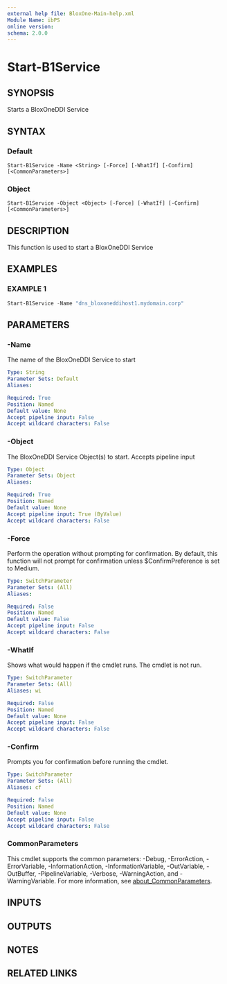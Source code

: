 ```yaml
---
external help file: BloxOne-Main-help.xml
Module Name: ibPS
online version:
schema: 2.0.0
---
```


# Start-B1Service

## SYNOPSIS
Starts a BloxOneDDI Service

## SYNTAX

### Default
```
Start-B1Service -Name <String> [-Force] [-WhatIf] [-Confirm] [<CommonParameters>]
```

### Object
```
Start-B1Service -Object <Object> [-Force] [-WhatIf] [-Confirm] [<CommonParameters>]
```

## DESCRIPTION
This function is used to start a BloxOneDDI Service

## EXAMPLES

### EXAMPLE 1
```powershell
Start-B1Service -Name "dns_bloxoneddihost1.mydomain.corp"
```

## PARAMETERS

### -Name
The name of the BloxOneDDI Service to start

```yaml
Type: String
Parameter Sets: Default
Aliases:

Required: True
Position: Named
Default value: None
Accept pipeline input: False
Accept wildcard characters: False
```

### -Object
The BloxOneDDI Service Object(s) to start.
Accepts pipeline input

```yaml
Type: Object
Parameter Sets: Object
Aliases:

Required: True
Position: Named
Default value: None
Accept pipeline input: True (ByValue)
Accept wildcard characters: False
```

### -Force
Perform the operation without prompting for confirmation.
By default, this function will not prompt for confirmation unless $ConfirmPreference is set to Medium.

```yaml
Type: SwitchParameter
Parameter Sets: (All)
Aliases:

Required: False
Position: Named
Default value: False
Accept pipeline input: False
Accept wildcard characters: False
```

### -WhatIf
Shows what would happen if the cmdlet runs.
The cmdlet is not run.

```yaml
Type: SwitchParameter
Parameter Sets: (All)
Aliases: wi

Required: False
Position: Named
Default value: None
Accept pipeline input: False
Accept wildcard characters: False
```

### -Confirm
Prompts you for confirmation before running the cmdlet.

```yaml
Type: SwitchParameter
Parameter Sets: (All)
Aliases: cf

Required: False
Position: Named
Default value: None
Accept pipeline input: False
Accept wildcard characters: False
```

### CommonParameters
This cmdlet supports the common parameters: -Debug, -ErrorAction, -ErrorVariable, -InformationAction, -InformationVariable, -OutVariable, -OutBuffer, -PipelineVariable, -Verbose, -WarningAction, and -WarningVariable. For more information, see [about_CommonParameters](http://go.microsoft.com/fwlink/?LinkID=113216).

## INPUTS

## OUTPUTS

## NOTES

## RELATED LINKS
